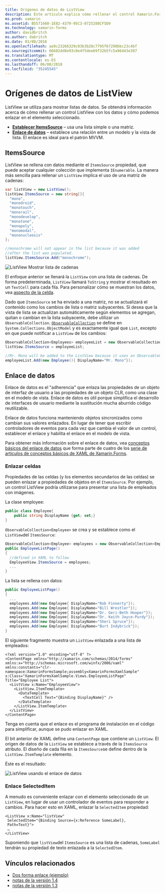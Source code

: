 ```yaml
---
title: Orígenes de datos de ListView
description: Este artículo explica cómo rellenar el control Xamarin.Forms ListView con los datos y cómo usar el enlace de datos con un control ListView.
ms.prod: xamarin
ms.assetid: B5571660-1E82-4379-95C3-0725288CF5D9
ms.technology: xamarin-forms
author: davidbritch
ms.author: dabritch
ms.date: 03/08/2016
ms.openlocfilehash: aa9c23266329c03b3b28c7795f67290bbc23c4bf
ms.sourcegitcommit: 66682dd8e93c0e4f5dee69f32b5fc5a96443e307
ms.translationtype: MT
ms.contentlocale: es-ES
ms.lasthandoff: 06/08/2018
ms.locfileid: "35245545"
---
```

# <a name="listview-data-sources"></a>Orígenes de datos de ListView

ListView se utiliza para mostrar listas de datos. Se obtendrá información acerca de cómo rellenar un control ListView con los datos y cómo podemos enlazar en el elemento seleccionado.

- **[Establecer ItemsSource](#ItemsSource)**  &ndash; usa una lista simple o una matriz.
- **[Enlace de datos](#Data_Binding)**  &ndash; establece una relación entre un modelo y la vista de lista. El enlace es ideal para el patrón MVVM.

## <a name="itemssource"></a>ItemsSource
ListView se rellena con datos mediante el `ItemsSource` propiedad, que puede aceptar cualquier colección que implementa `IEnumerable`. La manera más sencilla para rellenar un `ListView` implica el uso de una matriz de cadenas:

```csharp
var listView = new ListView();
listView.ItemsSource = new string[]{
  "mono",
  "monodroid",
  "monotouch",
  "monorail",
  "monodevelop",
  "monotone",
  "monopoly",
  "monomodal",
  "mononucleosis"
};

//monochrome will not appear in the list because it was added
//after the list was populated.
listView.ItemsSource.Add("monochrome");
```

![](data-and-databinding-images/itemssource-simple.png "ListView Mostrar lista de cadenas")

El enfoque anterior se llenará la `ListView` con una lista de cadenas. De forma predeterminada, `ListView` llamará `ToString` y mostrar el resultado en un `TextCell` para cada fila. Para personalizar cómo se muestran los datos, vea [aspecto de la celda](~/xamarin-forms/user-interface/listview/customizing-cell-appearance.md).

Dado que `ItemsSource` se ha enviado a una matriz, no se actualizará el contenido como los cambios de lista o matriz subyacentes. Si desea que la vista de lista se actualizan automáticamente según elementos se agregan, quitan o cambian en la lista subyacente, debe utilizar un `ObservableCollection`. [`ObservableCollection`](https://developer.xamarin.com/api/type/System.Collections.ObjectModel.ObservableCollection%3CT%3E/) se define en `System.Collections.ObjectModel` y es exactamente igual que `List`, excepto en que puede notificar a `ListView` de los cambios:

```csharp
ObservableCollection<Employees> employeeList = new ObservableCollection<Employess>();
listView.ItemsSource = employeeList;

//Mr. Mono will be added to the ListView because it uses an ObservableCollection
employeeList.Add(new Employee(){ DisplayName="Mr. Mono"});
```

<a name="Data_Binding" />

## <a name="data-binding"></a>Enlace de datos
Enlace de datos es el "adherencia" que enlaza las propiedades de un objeto de interfaz de usuario a las propiedades de un objeto CLR, como una clase en el modelo de vista. Enlace de datos es útil porque simplifica el desarrollo de interfaces de usuario mediante la sustitución mucha aburrido código reutilizable.

Enlace de datos funciona manteniendo objetos sincronizados como cambian sus valores enlazados. En lugar de tener que escribir controladores de eventos para cada vez que cambia el valor de un control, establecer el enlace y habilita el enlace en el modelo de vista.

Para obtener más información sobre el enlace de datos, vea [conceptos básicos del enlace de datos](~/xamarin-forms/xaml/xaml-basics/data-binding-basics.md) que forma parte de cuatro de los [serie de artículos de conceptos básicos de XAML de Xamarin.Forms](~/xamarin-forms/xaml/xaml-basics/index.md).

### <a name="binding-cells"></a>Enlazar celdas
Propiedades de las celdas (y los elementos secundarios de las celdas) se pueden enlazar a propiedades de objetos en el `ItemsSource`. Por ejemplo, un control ListView podría utilizarse para presentar una lista de empleados con imágenes.

La clase employee:

```csharp
public class Employee{
    public string DisplayName {get; set;}
}
```

`ObservableCollection<Employee>` se crea y se establece como el `ListView`del `ItemsSource`:

```csharp
ObservableCollection<Employee> employees = new ObservableCollection<Employee>();
public EmployeeListPage()
{
  //defined in XAML to follow
  EmployeeView.ItemsSource = employees;
  ...
}
```

La lista se rellena con datos:

```csharp
public EmployeeListPage()
{
  ...
  employees.Add(new Employee{ DisplayName="Rob Finnerty"});
  employees.Add(new Employee{ DisplayName="Bill Wrestler"});
  employees.Add(new Employee{ DisplayName="Dr. Geri-Beth Hooper"});
  employees.Add(new Employee{ DisplayName="Dr. Keith Joyce-Purdy"});
  employees.Add(new Employee{ DisplayName="Sheri Spruce"});
  employees.Add(new Employee{ DisplayName="Burt Indybrick"});
}
```

El siguiente fragmento muestra un `ListView` enlazada a una lista de empleados:

```xaml
<?xml version="1.0" encoding="utf-8" ?>
<ContentPage xmlns="http://xamarin.com/schemas/2014/forms"
xmlns:x="http://schemas.microsoft.com/winfx/2006/xaml"
xmlns:constants="clr-namespace:XamarinFormsSample;assembly=XamarinFormsXamlSample"
x:Class="XamarinFormsXamlSample.Views.EmployeeListPage"
Title="Employee List">
  <ListView x:Name="EmployeeView">
    <ListView.ItemTemplate>
      <DataTemplate>
        <TextCell Text="{Binding DisplayName}" />
      </DataTemplate>
    </ListView.ItemTemplate>
  </ListView>
</ContentPage>
```

Tenga en cuenta que el enlace es el programa de instalación en el código para simplificar, aunque se pudo enlazar en XAML.

El bit anterior de XAML define una `ContentPage` que contiene un `ListView`. El origen de datos de la `ListView` se establece a través de la `ItemsSource` atributo. El diseño de cada fila en la `ItemsSource`se define dentro de la `ListView.ItemTemplate` elemento.

Éste es el resultado:

![](data-and-databinding-images/bound-data.png "ListView usando el enlace de datos")

### <a name="binding-selecteditem"></a>Enlace SelectedItem

A menudo es conveniente enlazar con el elemento seleccionado de un `ListView`, en lugar de usar un controlador de eventos para responder a cambios. Para hacer esto en XAML, enlazar la `SelectedItem` propiedad:

```xaml
<ListView x:Name="listView"
 SelectedItem="{Binding Source={x:Reference SomeLabel},
 Path=Text}">
 …
</ListView>
```

Suponiendo que `listView`del `ItemsSource` es una lista de cadenas, `SomeLabel` tendrán su propiedad de texto enlazada a la `SelectedItem`.



## <a name="related-links"></a>Vínculos relacionados

- [Dos forma enlace (ejemplo)](https://developer.xamarin.com/samples/xamarin-forms/UserInterface/ListView/SwitchEntryTwoBinding)
- [notas de la versión 1.4](http://forums.xamarin.com/discussion/35451/xamarin-forms-1-4-0-released/)
- [notas de la versión 1.3](http://forums.xamarin.com/discussion/29934/xamarin-forms-1-3-0-released/)
